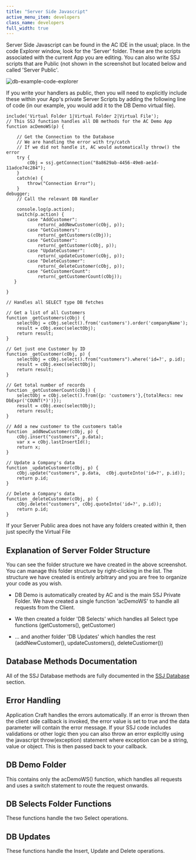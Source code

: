 ```yaml
---
title: "Server Side Javascript"
active_menu_item: developers
class_name: developers
full_width: true
---
```



Server Side Javascript can be found in the AC IDE in the usual; place. In the code Explorer window, look for the 'Server' folder. These are the scripts associated with the current App you are editing. You can also write SSJ scripts that are Public (not shown in the screenshot but located below and called 'Server Public'.

![db-example-code-explorer](/img/docs/db-example-code-explorer.png)

If you write your handlers as public, then you will need to explicitly include these within your App's private Server Scripts by adding the following line of code (in our example, you would add it to the DB Demo virtual file).

    include('Virtual Folder 1|Virtual Folder 2|Virtual File');
    // This SSJ function handles all DB methods for the AC Demo App
    function acDemoWS(p) {
     
        // Get the Connection to the Database
        // We are handling the error with try/catch
        // If we did not handle it, AC would automatically throw() the error
        try {
            cObj = ssj.getConnection("8a8629ab-4456-49e8-ae1d-11adce74c284");
        }
        catch(e) {
            throw("Connection Error");
        }
    debugger;  
        // Call the relevant DB Handler
        
        console.log(p.action);
        switch(p.action) {
            case "AddCustomer":
                return(_addNewCustomer(cObj, p));
            case "GetCustomers":
                return(_getCustomers(cObj));
            case "GetCustomer":
                return(_getCustomer(cObj, p));
            case "UpdateCustomer":
                return(_updateCustomer(cObj, p)); 
            case "DeleteCustomer":
                return(_deleteCustomer(cObj, p));         
            case "GetCustomerCount":
                return(_getCustomerCount(cObj)); 
       }
        
    }
     
    // Handles all SELECT type DB fetches
     
    // Get a list of all Customers
    function _getCustomers(cObj) {
        selectObj = cObj.select().from('customers').order('companyName');
        result = cObj.exec(selectObj);
        return result;
    }
     
    // Get just one Customer by ID
    function _getCustomer(cObj, p) {
        selectObj = cObj.select().from("customers").where('id=?', p.id);
        result = cObj.exec(selectObj);
        return result;
    }
     
    // Get total number of records
    function _getCustomerCount(cObj) {
        selectObj = cObj.select().from({p: 'customers'},{totalRecs: new DbExpr('COUNT(*)')});
        result = cObj.exec(selectObj);
        return result;
    }
     
    // Add a new customer to the customers table
    function _addNewCustomer(cObj, p) {
        cObj.insert("customers", p.data);
        var x = cObj.lastInsertId();
        return x;
    }
     
    // Update a Company's data
    function _updateCustomer(cObj, p) {
        cObj.update("customers", p.data,  cObj.quoteInto('id=?', p.id));
        return p.id;
    }
     
    // Delete a Company's data
    function _deleteCustomer(cObj, p) {
        cObj.delete("customers", cObj.quoteInto('id=?', p.id));
        return p.id;
    }
     
     
     
   

If your Server Public area does not have any folders created within it, then just specify the Virtual File

## Explanation of Server Folder Structure

You can see the folder structure we have created in the above screenshot. You can manage this folder structure by right-clicking in the list. The structure we have created is entirely arbitrary and you are free to organize your code as you wish.

 - DB Demo is automatically created by AC and is the main SSJ Private Folder. We have created a single function 'acDemoWS' to handle all requests from the Client.

 - We then created a folder 'DB Selects' which handles all Select type functions (getCustomers(), getCustomer)

 - ... and another folder 'DB Updates' which handles the rest (addNewCustomer(), updateCustomers(), deleteCustiomer())

## Database Methods Documentation

All of the SSJ Database methods are fully documented in the [SSJ Database](/developers/documentation/scripting-apis/server-side-api/ssj-object/database/) section.

## Error Handling

Application Craft handles the errors automatically. If an error is thrown then the client side callback is invoked, the error value is set to true and the data parameter will contain the error message. If your SSJ code includes validations or other logic then you can also throw an error explicitly using the javascript throw(exception) statement where exception can be a string, value or object. This is then passed back to your callback.

## DB Demo Folder

This contains only the acDemoWS() function, which handles all requests and uses a switch statement to route the request onwards.

## DB Selects Folder Functions

These functions handle the two Select operations.

## DB Updates

These functions handle the Insert, Update and Delete operations.

